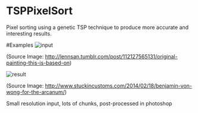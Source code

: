 # TSPPixelSort
Pixel sorting using a genetic TSP technique to produce more accurate and interesting results.


#Examples
![input](http://i.imgur.com/oUQ46SP.png)

(Source Image: http://lennsan.tumblr.com/post/112127565131/original-painting-this-is-based-on)

![result](http://i.imgur.com/EbuEG17.jpg)

(Source Image: http://www.stuckincustoms.com/2014/02/18/benjamin-von-wong-for-the-arcanum/)

Small resolution input, lots of chunks, post-processed in photoshop

